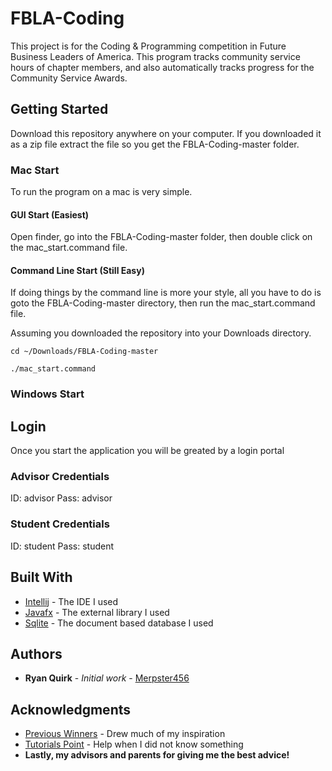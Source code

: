 # FBLA-Coding

This project is for the Coding & Programming competition in Future Business Leaders of America. This program tracks community service hours of chapter members, and also automatically tracks progress for the Community Service Awards.

## Getting Started

Download this repository anywhere on your computer. If you downloaded it as a zip file extract the file so you get the FBLA-Coding-master folder. 

### Mac Start

To run the program on a mac is very simple. 

#### GUI Start (Easiest)

Open finder, go into the FBLA-Coding-master folder, then double click on the mac_start.command file.

#### Command Line Start (Still Easy)

If doing things by the command line is more your style, all you have to do is goto the FBLA-Coding-master directory, then run the mac_start.command file.

Assuming you downloaded the repository into your Downloads directory.

```
cd ~/Downloads/FBLA-Coding-master

./mac_start.command
```

### Windows Start



## Login

Once you start the application you will be greated by a login portal

### Advisor Credentials
ID: advisor
Pass: advisor

### Student Credentials
ID: student
Pass: student

## Built With

* [Intellij](https://www.jetbrains.com/idea/) - The IDE I used
* [Javafx](https://openjfx.io/) - The external library I used
* [Sqlite](https://sqlite.org/index.html) - The document based database I used

## Authors

* **Ryan Quirk** - *Initial work* - [Merpster456](https://github.com/Merpster456)

## Acknowledgments

* [Previous Winners](https://github.com/fbla-competitive-events/coding-programming) - Drew much of my inspiration
* [Tutorials Point](https://www.tutorialspoint.com/javafx/index.htm) - Help when I did not know something
* **Lastly, my advisors and parents for giving me the best advice!**

